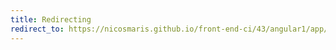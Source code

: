 ```yaml
---
title: Redirecting
redirect_to: https://nicosmaris.github.io/front-end-ci/43/angular1/app/index.html
---
```

